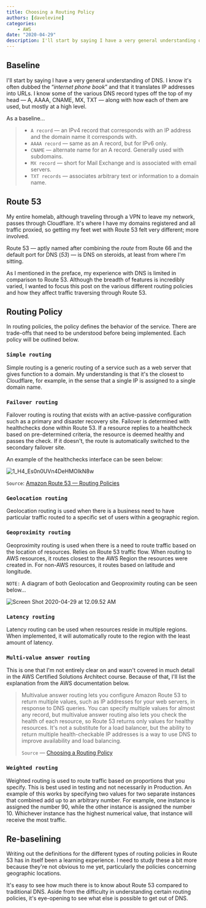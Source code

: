 ```yaml
---
title: Choosing a Routing Policy
authors: [davelevine]
categories:
    - AWS
date: "2020-04-29"
description: I'll start by saying I have a very general understanding of DNS. I know it's often dubbed the “internet phone book” and that it translates IP addresses into URLs. I know some of the various DNS record types off the top of my head — A, AAAA, CNAME, MX, TXT — along with how each of them are used, but mostly at a high level.
---
```

<!--markdownlint-disable-->

## Baseline

I'll start by saying I have a very general understanding of DNS. I know it's often dubbed the “*internet phone book*” and that it translates IP addresses into URLs. I know some of the various DNS record types off the top of my head — A, AAAA, CNAME, MX, TXT — along with how each of them are used, but mostly at a high level.

As a baseline...

<!-- more -->

> * `A record` — an IPv4 record that corresponds with an IP address and the domain name it corresponds with.
> * `AAAA record` — same as an A record, but for IPv6 only.
> * `CNAME` — alternate name for an A record. Generally used with subdomains.
> * `MX record` — short for Mail Exchange and is associated with email servers.
> * `TXT records` — associates arbitrary text or information to a domain name.

## Route 53

My entire homelab, although traveling through a VPN to leave my network, passes through Cloudflare. It's where I have my domains registered and all traffic proxied, so getting my feet wet with Route 53 felt very different; more involved.

Route 53 — aptly named after combining the *route* from Route 66 and the default port for DNS (*53*) — is DNS on steroids, at least from where I'm sitting.

As I mentioned in the preface, my experience with DNS is limited in comparison to Route 53. Although the breadth of features is incredibly varied, I wanted to focus this post on the various different routing policies and how they affect traffic traversing through Route 53.

## Routing Policy

In routing policies, the policy defines the behavior of the service. There are trade-offs that need to be understood before being implemented. Each policy will be outlined below.

### `Simple routing`

Simple routing is a generic routing of a service such as a web server that gives function to a domain. My understanding is that it's the closest to Cloudflare, for example, in the sense that a single IP is assigned to a single domain name.

### `Failover routing`

Failover routing is routing that exists with an active-passive configuration such as a primary and disaster recovery site. Failover is determined with healthchecks done within Route 53. If a resource replies to a healthcheck based on pre-determined criteria, the resource is deemed healthy and passes the check. If it doesn't, the route is automatically switched to the secondary failover site.

An example of the healthchecks interface can be seen below:

![1_H4_Es0n0UVn4DeHMOIkN8w](https://cdn.levine.io/uploads/images/gallery/2022-09//04/1_H4_Es0n0UVn4DeHMOIkN8w.png)

`Source`: [Amazon Route 53 — Routing Policies](https://medium.com/tensult/amazon-route-53-routing-policies-cbe356b851d3)

### `Geolocation routing`

Geolocation routing is used when there is a business need to have particular traffic routed to a specific set of users within a geographic region.

### `Geoproximity routing`

Geoproximity routing is used when there is a need to route traffic based on the location of resources. Relies on Route 53 traffic flow. When routing to AWS resources, it routes closest to the AWS Region the resources were created in. For non-AWS resources, it routes based on latitude and longitude.

`NOTE:` A diagram of both Geolocation and Geoproximity routing can be seen below...

<Image src="https://cdn.levine.io/uploads/images/gallery/2022-09//04/Screen-Shot-2020-04-29-at-12.09.52-AM.png" alt="Screen Shot 2020-04-29 at 12.09.52 AM" />

### `Latency routing`

Latency routing can be used when resources reside in multiple regions. When implemented, it will automatically route to the region with the least amount of latency.

### `Multi-value answer routing`

This is one that I'm not entirely clear on and wasn't covered in much detail in the AWS Certified Solutions Architect course. Because of that, I'll list the explanation from the AWS documentation below.
> Multivalue answer routing lets you configure Amazon Route 53 to return multiple values, such as IP addresses for your web servers, in response to DNS queries. You can specify multiple values for almost any record, but multivalue answer routing also lets you check the health of each resource, so Route 53 returns only values for healthy resources. It's not a substitute for a load balancer, but the ability to return multiple health-checkable IP addresses is a way to use DNS to improve availability and load balancing.
>
> `Source` — [Choosing a Routing Policy](https://docs.aws.amazon.com/Route53/latest/DeveloperGuide/routing-policy.html)

### `Weighted routing`

Weighted routing is used to route traffic based on proportions that you specify. This is best used in testing and not necessarily in Production. An example of this works by specifying two values for two separate instances that combined add up to an arbitrary number. For example, one instance is assigned the number 90, while the other instance is assigned the number 10. Whichever instance has the highest numerical value, that instance will receive the most traffic.

## Re-baselining

Writing out the definitions for the different types of routing policies in Route 53 has in itself been a learning experience. I need to study these a bit more because they're not obvious to me yet, particularly the policies concerning geographic locations.

It's easy to see how much there is to know about Route 53 compared to traditional DNS. Aside from the difficulty in understanding certain routing policies, it's eye-opening to see what else is possible to get out of DNS.
